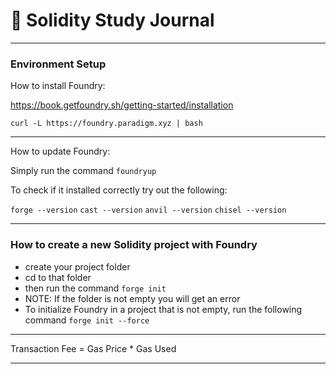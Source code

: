# 󰡪 Solidity Study Journal

---

### Environment Setup

How to install Foundry:

https://book.getfoundry.sh/getting-started/installation

`curl -L https://foundry.paradigm.xyz | bash`

---

How to update Foundry:

Simply run the command `foundryup`

To check if it installed correctly try out the following: 

`forge --version`
`cast --version`
`anvil --version`
`chisel --version`

---

### How to create a new Solidity project with Foundry
- create your project folder
- cd to that folder
- then run the command `forge init`
- NOTE: If the folder is not empty you will get an error
- To initialize Foundry in a project that is not empty,
run the following command `forge init --force`

---

Transaction Fee = Gas Price * Gas Used

---
